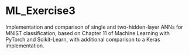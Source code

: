 # ML_Exercise3
Implementation and comparison of single and two-hidden-layer ANNs for MNIST classification, based on Chapter 11 of Machine Learning with PyTorch and Scikit-Learn, with additional comparison to a Keras implementation.
